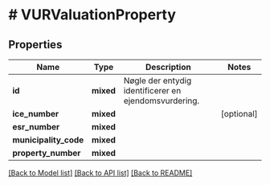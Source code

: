 # # VURValuationProperty

## Properties

Name | Type | Description | Notes
------------ | ------------- | ------------- | -------------
**id** | **mixed** | Nøgle der entydig identificerer en ejendomsvurdering. |
**ice_number** | **mixed** |  | [optional]
**esr_number** | **mixed** |  |
**municipality_code** | **mixed** |  |
**property_number** | **mixed** |  |

[[Back to Model list]](../../README.md#models) [[Back to API list]](../../README.md#endpoints) [[Back to README]](../../README.md)
